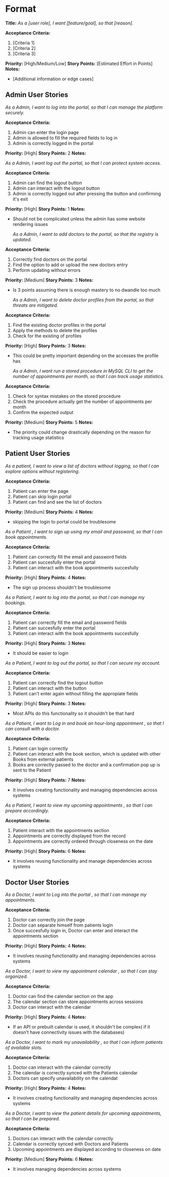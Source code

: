 # Format
**Title:**
_As a [user role], I want [feature/goal], so that [reason]._

**Acceptance Criteria:**
1. [Criteria 1]
2. [Criteria 2]
3. [Criteria 3]

**Priority:** [High/Medium/Low]
**Story Points:** [Estimated Effort in Points]
**Notes:**
- [Additional information or edge cases]

## Admin User Stories

_As a Admin, I want to log into the portal, so that I can manage the platform securely._

**Acceptance Criteria:**
1. Admin can enter the login page
2. Admin is allowed to fill the required fields to log in
3. Admin is correctly logged in the portal

**Priority:** [High]
**Story Points:** 2
**Notes:**

_As a Admin, I want log out the portal, so that I can protect system access._

**Acceptance Criteria:**
1. Admin can find the logout button
2. Admin can interact with the logout button
3. Admin is correctly logged out after pressing the button and confirming it's exit

**Priority:** [High]
**Story Points:** 1
**Notes:**
- Should not be complicated unless the admin has some website rendering issues
  
  _As a Admin, I want to add doctors to the portal, so that the registry is updated._

**Acceptance Criteria:**
1. Correctly find doctors on the portal
2. Find the option to add or upload the new doctors entry
3. Perform updating without errors

**Priority:** [Medium]
**Story Points:** 3
**Notes:**
- Is 3 points assuming there is enough mastery to no dwandle too much
  
  _As a Admin, I want to delete doctor profiles from the portal, so that threats are mitigated._

**Acceptance Criteria:**
1. Find the existing doctor profiles in the portal
2. Apply the methods to delete the profiles
3. Check for the existing of profiles

**Priority:** [High]
**Story Points:** 3
**Notes:**
- This could be pretty important depending on the accesses the profile has


  _As a Admin, I want run a stored procedure in MySQL CLI to get the number of appointments per month, so that I can track usage statistics._

**Acceptance Criteria:**
1. Check for syntax mistakes on the stored procedure
2. Check the procedure actually get the number of appointments per month
3. Confirm the expected output

**Priority:** [Medium]
**Story Points:** 5
**Notes:**
- The priority could change drastically depending on the reason for tracking usage statistics

## Patient User Stories

  _As a patient, I want to view a list of doctors without logging, so that I can explore options without registering._

**Acceptance Criteria:**
1. Patient can enter the page
2. Patient can skip login portal
3. Patient can find and see the list of doctors

**Priority:** [Medium]
**Story Points:** 4
**Notes:**
- skipping the login to portal could be troublesome
  
_As a Patient , I want to sign up using my email and password, so that I can book appointments._

**Acceptance Criteria:**
1. Patient can correctly fill the email and password fields
2. Patient can succesfully enter the portal
3. Patient can interact with the book appointments succesfully

**Priority:** [High]
**Story Points:** 4
**Notes:**
- The sign up process shouldn't be troublesome
  
_As a Patient, I want to log into the portal, so that I can manage my bookings._

**Acceptance Criteria:**
1.  Patient can correctly fill the email and password fields
2. Patient can succesfully enter the portal
3. Patient can interact with the book appointments succesfully

**Priority:** [High]
**Story Points:** 3
**Notes:**
- It should be easier to login
  
_As a Patient, I want to log out the portal, so that I can secure my account._

**Acceptance Criteria:**
1.  Patient can correctly find the logout button
2. Patient can interact with the button
3. Patient can't enter again without filling the appropiate fields

**Priority:** [High]
**Story Points:** 3
**Notes:**
- Most APIs do this functionality so it shouldn't be that hard
  
_As a Patient, I want to Log in and book an hour-long appointment , so that I can consult with a doctor._

**Acceptance Criteria:**
1.  Patient can login correctly
2. Patient can interact with the book section, which is updated with other Books from external patients
3. Books are correctly passed to the doctor and a confirmation pop up is sent to the Patient

**Priority:** [High]
**Story Points:** 7
**Notes:**
- It involves creating functionality and managing dependencies across systems
  
_As a Patient, I want to view my upcoming appointments , so that I can prepare accordingly._

**Acceptance Criteria:**
1.  Patient interact with the appointments section
2.  Appointments are correctly displayed from the record
3.  Appointments are correctly ordered through closeness on the date

**Priority:** [High]
**Story Points:** 6
**Notes:**
- It involves reusing functionality and manage dependencies across systems

## Doctor User Stories

_As a Doctor, I want to Log into the portal , so that I can manage my appointments._

**Acceptance Criteria:**
1. Doctor can correctly join the page
2. Doctor can separate himself from patients login
3. Once succesfully login in, Doctor can enter and interact the appointments section

**Priority:** [High]
**Story Points:** 4
**Notes:**
- It involves reusing functionality and managing dependencies across systems
  
_As a Doctor, I want to view my appointment calendar , so that I can stay organized._

**Acceptance Criteria:**
1. Doctor can find the calendar section on the app
2. The calendar section can store appointments across sessions
3. Doctor can interact with the calendar

**Priority:** [High]
**Story Points:** 4
**Notes:**
- If an API or prebuilt calendar is used, it shouldn't be complex( if it doesn't have connectivity issues with the databases)
  
_As a Doctor, I want to mark my unavailability  , so that I can inform patients of available slots._

**Acceptance Criteria:**
1.  Doctor can interact with the calendar correctly
2.  The calendar is correctly synced with the Patients calendar
3.  Doctors can specify unavailability on the calendat

**Priority:** [High]
**Story Points:** 4
**Notes:**
- It involves creating functionality and managing dependencies across systems
  
_As a Doctor, I want to view the patient details for upcoming appointments, so that I can be prepared._

**Acceptance Criteria:**
1.  Doctors can interact with the calendar correctly
2.  Calendar is correctly synced with Doctors and Patients
3.  Upcoming appointments are displayed according to closeness on date

**Priority:** [Medium]
**Story Points:** 6
**Notes:**
- It involves managing dependencies across systems
  
  
